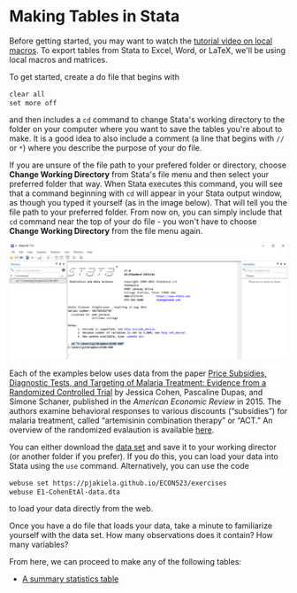 # Making Tables in Stata

Before getting started, you may want to watch the [tutorial video on local macros](https://pjakiela.github.io/stata/macroMod.html).  To export 
tables from Stata to Excel, Word, or LaTeX, we'll be using local macros and matrices.

To get started, create a do file that begins with 
```
clear all
set more off
```
and then includes a `cd` command to change Stata's working directory to the folder 
on your computer where you want to save the tables you're about to make.  It is a good idea 
to also include a comment (a line that begins with `//` or `*`) where you describe the purpose of your 
do file.

If you are unsure of the file path to your prefered folder or directory, choose 
**Change Working Directory** from Stata's file menu and then select your preferred 
folder that way.  When Stata executes this command, you will see that a command beginning with 
`cd` will appear in your Stata output window, as though you typed it yourself (as in the image below).  That will tell you 
the file path to your preferred folder.  From now on, you can simply include that `cd` command 
near the top of your do file - you won't have to choose **Change Working Directory** from the 
file menu again.

![cd command](stata-cd.png)

Each of the examples below uses data from the
paper [Price Subsidies, Diagnostic Tests, and Targeting of Malaria Treatment: Evidence from a Randomized Controlled Trial](https://www.aeaweb.org/articles?id=10.1257/aer.20130267) 
by Jessica Cohen, Pascaline Dupas, and Simone Schaner, published in the _American Economic Review_ in 2015. The authors 
examine behavioral responses to various discounts (“subsidies”) for malaria treatment, called “artemisinin combination therapy” 
or “ACT.” An overview of the randomized evalaution is available 
[here](https://www.povertyactionlab.org/sites/default/files/publication/2011.12.15-Subsidizing-Malaria.pdf).

You can either download the [data set](https://pjakiela.github.io/ECON523/exercises/E1-CohenEtAl-data.dta) and 
save it to your working director (or another folder if you prefer).  If you do this, you can load your data into 
Stata using the `use` command.  Alternatively, you can use the code
```
webuse set https://pjakiela.github.io/ECON523/exercises
webuse E1-CohenEtAl-data.dta
```
to load your data directly from the web.

Once you have a do file that loads your data, take a minute to familiarize yourself 
with the data set.  How many observations does it contain?  How many variables?  

From here, we can proceed to make any of the following tables:

- [A summary statistics table]()

